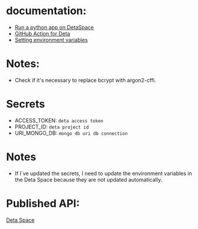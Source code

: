 # documentation:
- [Run a python app on DetaSpace](https://deta.space/docs/en/build/quick-starts/python/)
- [GitHub Action for Deta](https://github.com/marketplace/actions/deta-space-deployment-github-action)
- [Setting environment variables](https://deta.space/docs/en/build/fundamentals/the-space-runtime/configuration#environment-variables)

# Notes:
- Check if it's necessary to replace bcrypt with argon2-cffi.

# Secrets
- ACCESS_TOKEN: `deta access token`
- PROJECT_ID: `deta project id`
- URI_MONGO_DB: `mongo db uri db connection`

# Notes
- If I´ve updated the secrets, I need to update the environment variables in the Deta Space because they are not updated automatically.

# Published API:
[Deta Space](https://lab_portafolio-1-k1767315.deta.app/)
